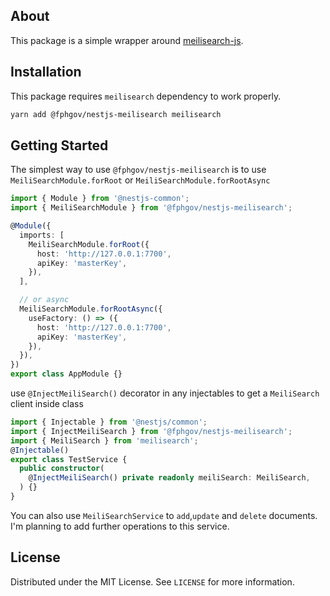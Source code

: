 ## About

This package is a simple wrapper around [meilisearch-js](https://github.com/meilisearch/meilisearch-js).

## Installation

This package requires `meilisearch` dependency to work properly.

```bash
yarn add @fphgov/nestjs-meilisearch meilisearch
```

## Getting Started

The simplest way to use `@fphgov/nestjs-meilisearch` is to use `MeiliSearchModule.forRoot` or `MeiliSearchModule.forRootAsync`

```typescript
import { Module } from '@nestjs-common';
import { MeiliSearchModule } from '@fphgov/nestjs-meilisearch';

@Module({
  imports: [
    MeiliSearchModule.forRoot({
      host: 'http://127.0.0.1:7700',
      apiKey: 'masterKey',
    }),
  ],

  // or async
  MeiliSearchModule.forRootAsync({
    useFactory: () => ({
      host: 'http://127.0.0.1:7700',
      apiKey: 'masterKey',
    }),
  }),
})
export class AppModule {}
```

use `@InjectMeiliSearch()` decorator in any injectables to get a `MeiliSearch` client inside class

```typescript
import { Injectable } from '@nestjs/common';
import { InjectMeiliSearch } from '@fphgov/nestjs-meilisearch';
import { MeiliSearch } from 'meilisearch';
@Injectable()
export class TestService {
  public constructor(
    @InjectMeiliSearch() private readonly meiliSearch: MeiliSearch,
  ) {}
}
```

You can also use `MeiliSearchService` to `add`,`update` and `delete` documents. I'm planning to add further operations to this service.

## License

Distributed under the MIT License. See `LICENSE` for more information.
